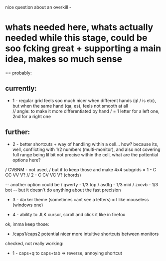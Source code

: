 nice question about an overkill -
# whats needed here, whats actually needed while this stage, could be soo fcking great + supporting a main idea, makes so much sense
== probably:



## currently:

- 1 - regular grid feels soo much nicer when different hands (ql / is etc),
but when the same hand (qa, es), feels not smooth at all     
// angle: to make it more differentiated by hand 
/         = 1 letter for a left one, 2nd for a right one






## further:
- 2 - better shortcuts + way of handling within a cell... how?
because its, well, conflicting with 1/2 numbers (multi-monitor), 
and also not covering full range being lil bit not precise within the cell, what are the pottential options here?


/ CVBNM - not used, 
/ but if to keep those and make 4x4 subgrids =  1 - C CC VV V?  //  2 - C CV VC V? (chords)

-- another option could be 
/ qwerty - 1/3 top
/ asdfg - 1/3 mid
/ zxcvb - 1/3 bot
-- but it doesn't do anything about the fast precision



- 3 - darker theme (sometimes cant see a letters) = I like mouseless (windows one)

- 4 - ability to JLK cursor, scroll and click it like in firefox






ok, imma keep those:
- /caps1/caps2 potential nicer more intuitive shortcuts between monitors


checked, not really working:
- 1 - caps+q to caps+tab => reverse, annoying shortcut
